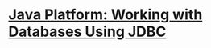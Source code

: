# [Java Platform: Working with Databases Using JDBC](https://app.pluralsight.com/library/courses/jdbc-java-platform-working-with-databases/table-of-contents)

